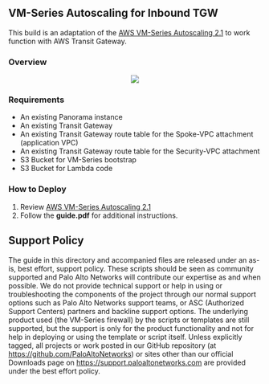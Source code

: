 ## VM-Series Autoscaling for Inbound TGW
This build is an adaptation of the [AWS VM-Series Autoscaling 2.1](https://docs.paloaltonetworks.com/vm-series/9-0/vm-series-deployment/set-up-the-vm-series-firewall-on-aws.html) to work function with AWS Transit Gateway.

### Overview
<p align="center">
<img src="https://raw.githubusercontent.com/wwce/aws-cft/master/tgw_inbound_asg/diagram.png">
</p>

### Requirements
* An existing Panorama instance
* An existing Transit Gateway
* An existing Transit Gateway route table for the Spoke-VPC attachment (application VPC)
* An existing Transit Gateway route table for the Security-VPC attachment
* S3 Bucket for VM-Series bootstrap
* S3 Bucket for Lambda code


### How to Deploy
1.  Review [AWS VM-Series Autoscaling 2.1](https://docs.paloaltonetworks.com/vm-series/9-0/vm-series-deployment/set-up-the-vm-series-firewall-on-aws.html)
2.  Follow the **guide.pdf** for additional instructions.  


## Support Policy
The guide in this directory and accompanied files are released under an as-is, best effort, support policy. These scripts should be seen as community supported and Palo Alto Networks will contribute our expertise as and when possible. We do not provide technical support or help in using or troubleshooting the components of the project through our normal support options such as Palo Alto Networks support teams, or ASC (Authorized Support Centers) partners and backline support options. The underlying product used (the VM-Series firewall) by the scripts or templates are still supported, but the support is only for the product functionality and not for help in deploying or using the template or script itself.
Unless explicitly tagged, all projects or work posted in our GitHub repository (at https://github.com/PaloAltoNetworks) or sites other than our official Downloads page on https://support.paloaltonetworks.com are provided under the best effort policy.
